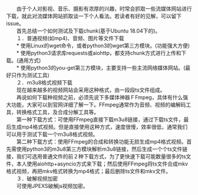 　　由于个人对影视、音乐、摄影有浓厚的兴趣，时常会抓取一些流媒体网站进行下载，就此对流媒体网站抓取谈一下个人看法。若读者有好的见解，可以留下issue。  
　　首先总结一个如何测试及下载chunk(基于Ubuntu 18.04下的)。<br/>
　　１．普通视频(如mp4)、音频、图片等文件下载<br/>
　　* 使用Linux的wget命令，或者python3的wget第三方模块。(功能强大方便)<br/>
　　* 使用python3请求库requests或aiohttp，都支持chunk方式进行上传和下载。(通用方式)<br/>
　　* 使用python3的you-get第三方模块，主要支持一些主流网络媒体网站。(最好只作为测试工具)<br/>
　　２．ｍ3u8格式视频下载<br/>
　　现在越来越多的视频网站会采用这种格式，由一段段ts文件组成。<br/>
　　再说如何下载种视频之前，必须先说下多媒体神器ＦFmpeg，具体有什么强大功能，大家可以到官网详细了解一下。FFmpeg通常作为音频、视频的编解码工具，转换格式工具，及合成分解工具等。<br/>
　　第一种下载方式：可使用FFmpeg直接下载m3u8链接，通过下载ts文件，最后生成mp4格式视频。但是直接使用这种方式，速度很慢，效率很低，通常我们可以用于测试下载一个ｍ3u8格式视频。<br/>
　　第二种下载方式：使用FFmpeg的合成和转换功能无损生成mp4格式视频。首先需使用python3的m3u8第三方模块解析m3u8链接，然后生成一个个ts文件链接，我们可选用普通文件的前２种下载方式，为了更快速下载可能数量很多的ts文件，本人使用aiohttp+asyncio方式来下载；然后使用FFmpeg将ts文件合成mkv格式视频，再把mkv格式转换为mp4格式；最后删除ts文件和mkv文件。<br/>
　　３．破解视频加密<br/>
　　可使用JPEXS破解js视频加密。


